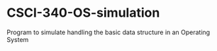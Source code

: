 # CSCI-340-OS-simulation
Program to simulate handling the basic data structure in an Operating System
